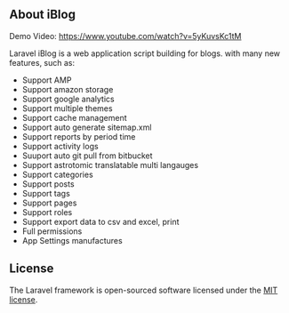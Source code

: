 ## About iBlog
            
Demo Video: https://www.youtube.com/watch?v=5yKuvsKc1tM

Laravel iBlog is a web application script building for blogs. with many new features, such as: 
         
- Support AMP   
- Support amazon storage 
- Support google analytics 
- Support multiple themes 
- Support cache management 
- Support auto generate sitemap.xml 
- Support reports by period time 
- Support activity logs 
- Suuport auto git pull from bitbucket 
- Support astrotomic translatable multi langauges 
- Support categories 
- Support posts 
- Support tags 
- Support pages 
- Support roles
- Support export data to csv and excel, print 
- Full permissions 
- App Settings manufactures 
          
        
## License

The Laravel framework is open-sourced software licensed under the [MIT license](https://opensource.org/licenses/MIT).
